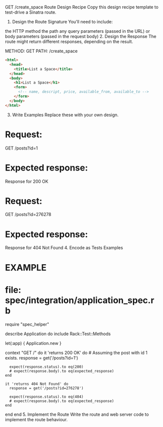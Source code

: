GET /create_space Route Design Recipe
Copy this design recipe template to test-drive a Sinatra route.

1. Design the Route Signature
   You'll need to include:

the HTTP method
the path
any query parameters (passed in the URL)
or body parameters (passed in the request body) 2. Design the Response
The route might return different responses, depending on the result.

METHOD: GET
PATH: /create_space


<!-- EXAMPLE -->
<!-- Response when the post is found: 200 OK -->
```html
<html>
  <head>
    <title>List a Space</title>
  </head>
  <body>
    <h1>List a Space</h1>
    <form>
      <!-- name, descript, price, available_from, available_to -->
    </form>
  </body>
</html>
```

3. Write Examples
Replace these with your own design.

# Request:

GET /posts?id=1

# Expected response:

Response for 200 OK

# Request:

GET /posts?id=276278

# Expected response:

Response for 404 Not Found 4. Encode as Tests Examples

# EXAMPLE

# file: spec/integration/application_spec.rb

require "spec_helper"

describe Application do
include Rack::Test::Methods

let(:app) { Application.new }

context "GET /" do
it 'returns 200 OK' do # Assuming the post with id 1 exists.
response = get('/posts?id=1')

      expect(response.status).to eq(200)
      # expect(response.body).to eq(expected_response)
    end

    it 'returns 404 Not Found' do
      response = get('/posts?id=276278')

      expect(response.status).to eq(404)
      # expect(response.body).to eq(expected_response)
    end

end
end 5. Implement the Route
Write the route and web server code to implement the route behaviour.
